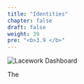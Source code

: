 ```yaml
---
title: "Identities"
chapter: false
draft: false
weight: 39
pre: "<b>3.9 </b>"
---
```


![Lacework Dashboard](/images/lacework-dashboard.png)

The 